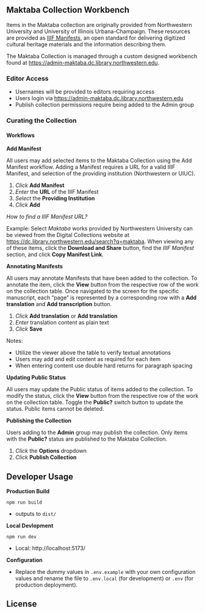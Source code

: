 ## Maktaba Collection Workbench  
  
Items in the Maktaba collection are originally provided from Northwestern University and University of Illinois Urbana-Champaign. These resources are provided as [IIIF Manifests](https://iiif.io/), an open standard for delivering digitized cultural heritage materials and the information describing them.  
  
The Maktaba Collection is managed through a custom designed workbench found at https://admin-maktaba.dc.library.northwestern.edu.  
  
### Editor Access  
  
- Usernames will be provided to editors requiring access  
- Users login via https://admin-maktaba.dc.library.northwestern.edu
- Publish collection permissions require being added to the Admin group  
  
### Curating the Collection  
  
#### Workflows  
  
**Add Manifest **  

All users may add selected items to the Maktaba Collection using the Add Manifest workflow. Adding a Manifest requires a URL for a valid IIIF Manifest, and selection of the providing institution (Northwestern or UIUC).

1. *Click* **Add Manifest**  
2. *Enter* the **URL** of the IIIF Manifest  
3. *Select* the **Providing Institution**  
4. *Click* **Add**  
  
*How to find a IIIF Manifest URL?*
  
Example: Select *Maktaba* works provided by Northwestern University can be viewed from the Digital Collections website at <u><https://dc.library.northwestern.edu/search?q=maktaba></u>. When viewing any of these items, click the **Download and Share** button, find the *IIIF Manifest* section, and click **Copy Manifest Link**.  
  
**Annotating Manifests**  
  
All users may annotate Manifests that have been added to the collection. To annotate the item, click the **View** button from the respective row of the work on the collection table. Once navigated to the screen for the specific manuscript, each “page” is represented by a corresponding row with a **Add translation** and **Add transcription** button.  
  
1. *Click* **Add translation** or **Add translation**  
2. *Enter* translation content as plain text  
3. *Click* **Save**  
  
Notes:  
  
- Utilize the viewer above the table to verify textual annotations  
- Users may add and edit content as required for each item  
- When entering content use double hard returns for paragraph spacing  
  
**Updating Public Status**  
  
All users may update the Public status of items added to the collection. To modify the status, click the **View** button from the respective row of the work on the collection table. Toggle the **Public?** switch button to update the status. Public items cannot be deleted.  
  
**Publishing the Collection**  
  
Users adding to the **Admin** group may publish the collection. Only items with the **Public?** status are published to the Maktaba Collection.  
  
1. *Click* the **Options** dropdown  
2. *Click* **Publish Collection**  

## Developer Usage

**Production Build**

```
npm run build
```
- outputs to `dist/`

**Local Devlopment**

```
npm run dev
```
- Local:  http://localhost:5173/

**Configuration**

- Replace the dummy values in `.env.example` with your own configuration values and rename the file to `.env.local` (for development) or `.env` (for production deployment). 

## License
